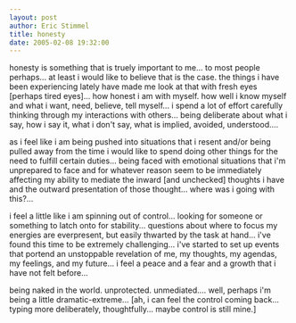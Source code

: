 ```yaml
---
layout: post
author: Eric Stimmel
title: honesty
date: 2005-02-08 19:32:00
--- 
```



honesty is something that is truely important to me... to most people perhaps... at least i would like to believe that is the case. the things i have been experiencing lately have made me look at that with fresh eyes [perhaps tired eyes]... how honest i am with myself. how well i know myself and what i want, need, believe, tell myself... i spend a lot of effort carefully thinking through my interactions with others... being deliberate about what i say, how i say it, what i don't say, what is implied, avoided, understood....

as i feel like i am being pushed into situations that i resent and/or being pulled away from the time i would like to spend doing other things for the need to fulfill certain duties... being faced with emotional situations that i'm unprepared to face and for whatever reason seem to be immediately affecting my ability to mediate the inward [and unchecked] thoughts i have and the outward presentation of those thought... where was i going with this?...

i feel a little like i am spinning out of control... looking for someone or something to latch onto for stability... questions about where to focus my energies are everpresent, but easily thwarted by the task at hand... i've found this time to be extremely challenging... i've started to set up events that portend an unstoppable revelation of me, my thoughts, my agendas, my feelings, and my future... i feel a peace and a fear and a growth that i have not felt before...

being naked in the world. unprotected. unmediated.... well, perhaps i'm being a little dramatic-extreme... [ah, i can feel the control coming back... typing more deliberately, thoughtfully... maybe control is still mine.]



